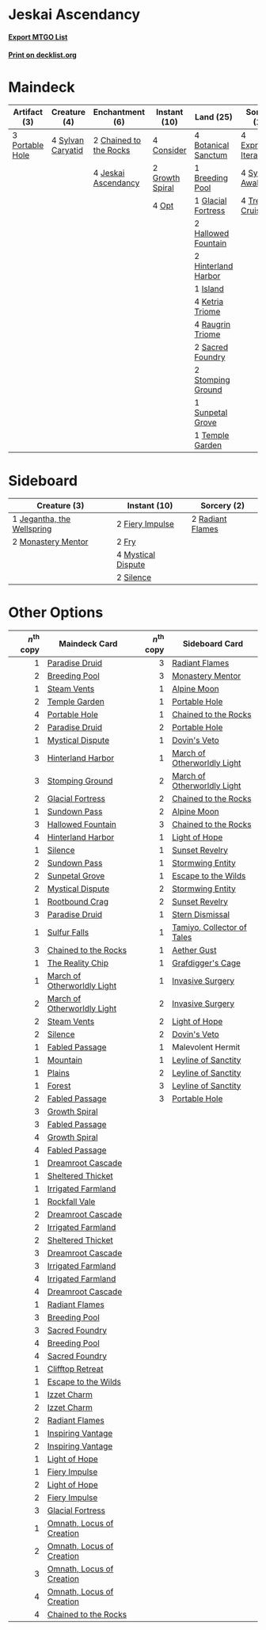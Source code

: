 # Jeskai Ascendancy

#### [Export MTGO List](../collection/Jeskai%20Ascendancy/Jeskai%20Ascendancy.txt)
#### [Print on decklist.org](http://decklist.org/?deckmain=4%09Botanical%20Sanctum%0A1%09Breeding%20Pool%0A2%09Chained%20to%20the%20Rocks%0A4%09Consider%0A4%09Expressive%20Iteration%0A1%09Glacial%20Fortress%0A2%09Growth%20Spiral%0A2%09Hallowed%20Fountain%0A2%09Hinterland%20Harbor%0A1%09Island%0A4%09Jeskai%20Ascendancy%0A4%09Ketria%20Triome%0A4%09Opt%0A3%09Portable%20Hole%0A4%09Raugrin%20Triome%0A2%09Sacred%20Foundry%0A2%09Stomping%20Ground%0A1%09Sunpetal%20Grove%0A4%09Sylvan%20Awakening%0A4%09Sylvan%20Caryatid%0A1%09Temple%20Garden%0A4%09Treasure%20Cruise&deckside=2%09Fiery%20Impulse%0A2%09Fry%0A1%09Jegantha,%20the%20Wellspring%0A2%09Monastery%20Mentor%0A4%09Mystical%20Dispute%0A2%09Radiant%20Flames%0A2%09Silence)
# Maindeck

|                                       Artifact (3)                                       |                                        Creature (4)                                        |                                         Enchantment (6)                                         |                                       Instant (10)                                       |                                          Land (25)                                           |                                          Sorcery (12)                                           |
|------------------------------------------------------------------------------------------|--------------------------------------------------------------------------------------------|-------------------------------------------------------------------------------------------------|------------------------------------------------------------------------------------------|----------------------------------------------------------------------------------------------|-------------------------------------------------------------------------------------------------|
|3 [Portable Hole](http://gatherer.wizards.com/Pages/Card/Details.aspx?multiverseid=527320)|4 [Sylvan Caryatid](http://gatherer.wizards.com/Pages/Card/Details.aspx?multiverseid=373624)|2 [Chained to the Rocks](http://gatherer.wizards.com/Pages/Card/Details.aspx?multiverseid=373521)|4 [Consider](http://gatherer.wizards.com/Pages/Card/Details.aspx?multiverseid=534803)     |4 [Botanical Sanctum](http://gatherer.wizards.com/Pages/Card/Details.aspx?multiverseid=417817)|4 [Expressive Iteration](http://gatherer.wizards.com/Pages/Card/Details.aspx?multiverseid=513678)|
|                                                                                          |                                                                                            |4 [Jeskai Ascendancy](http://gatherer.wizards.com/Pages/Card/Details.aspx?multiverseid=386571)   |2 [Growth Spiral](http://gatherer.wizards.com/Pages/Card/Details.aspx?multiverseid=457322)|1 [Breeding Pool](http://gatherer.wizards.com/Pages/Card/Details.aspx?multiverseid=97088)     |4 [Sylvan Awakening](http://gatherer.wizards.com/Pages/Card/Details.aspx?multiverseid=443071)    |
|                                                                                          |                                                                                            |                                                                                                 |4 [Opt](http://gatherer.wizards.com/Pages/Card/Details.aspx?multiverseid=442948)          |1 [Glacial Fortress](http://gatherer.wizards.com/Pages/Card/Details.aspx?multiverseid=190562) |4 [Treasure Cruise](http://gatherer.wizards.com/Pages/Card/Details.aspx?multiverseid=420718)     |
|                                                                                          |                                                                                            |                                                                                                 |                                                                                          |2 [Hallowed Fountain](http://gatherer.wizards.com/Pages/Card/Details.aspx?multiverseid=97071) |                                                                                                 |
|                                                                                          |                                                                                            |                                                                                                 |                                                                                          |2 [Hinterland Harbor](http://gatherer.wizards.com/Pages/Card/Details.aspx?multiverseid=443128)|                                                                                                 |
|                                                                                          |                                                                                            |                                                                                                 |                                                                                          |1 [Island](http://gatherer.wizards.com/Pages/Card/Details.aspx?multiverseid=439857)           |                                                                                                 |
|                                                                                          |                                                                                            |                                                                                                 |                                                                                          |4 [Ketria Triome](http://gatherer.wizards.com/Pages/Card/Details.aspx?multiverseid=479770)    |                                                                                                 |
|                                                                                          |                                                                                            |                                                                                                 |                                                                                          |4 [Raugrin Triome](http://gatherer.wizards.com/Pages/Card/Details.aspx?multiverseid=479771)   |                                                                                                 |
|                                                                                          |                                                                                            |                                                                                                 |                                                                                          |2 [Sacred Foundry](http://gatherer.wizards.com/Pages/Card/Details.aspx?multiverseid=405106)   |                                                                                                 |
|                                                                                          |                                                                                            |                                                                                                 |                                                                                          |2 [Stomping Ground](http://gatherer.wizards.com/Pages/Card/Details.aspx?multiverseid=405110)  |                                                                                                 |
|                                                                                          |                                                                                            |                                                                                                 |                                                                                          |1 [Sunpetal Grove](http://gatherer.wizards.com/Pages/Card/Details.aspx?multiverseid=420946)   |                                                                                                 |
|                                                                                          |                                                                                            |                                                                                                 |                                                                                          |1 [Temple Garden](http://gatherer.wizards.com/Pages/Card/Details.aspx?multiverseid=405112)    |                                                                                                 |


# Sideboard

|                                            Creature (3)                                             |                                        Instant (10)                                         |                                        Sorcery (2)                                        |
|-----------------------------------------------------------------------------------------------------|---------------------------------------------------------------------------------------------|-------------------------------------------------------------------------------------------|
|1 [Jegantha, the Wellspring](http://gatherer.wizards.com/Pages/Card/Details.aspx?multiverseid=479742)|2 [Fiery Impulse](http://gatherer.wizards.com/Pages/Card/Details.aspx?multiverseid=398516)   |2 [Radiant Flames](http://gatherer.wizards.com/Pages/Card/Details.aspx?multiverseid=402002)|
|2 [Monastery Mentor](http://gatherer.wizards.com/Pages/Card/Details.aspx?multiverseid=391883)        |2 [Fry](http://gatherer.wizards.com/Pages/Card/Details.aspx?multiverseid=466894)             |                                                                                           |
|                                                                                                     |4 [Mystical Dispute](http://gatherer.wizards.com/Pages/Card/Details.aspx?multiverseid=473020)|                                                                                           |
|                                                                                                     |2 [Silence](http://gatherer.wizards.com/Pages/Card/Details.aspx?multiverseid=191083)         |                                                                                           |


# Other Options

|*n*<sup>th</sup> copy|                                            Maindeck Card                                             |*n*<sup>th</sup> copy|                                            Sideboard Card                                            |
|--------------------:|------------------------------------------------------------------------------------------------------|--------------------:|------------------------------------------------------------------------------------------------------|
|                    1|[Paradise Druid](http://gatherer.wizards.com/Pages/Card/Details.aspx?multiverseid=461098)             |                    3|[Radiant Flames](http://gatherer.wizards.com/Pages/Card/Details.aspx?multiverseid=402002)             |
|                    2|[Breeding Pool](http://gatherer.wizards.com/Pages/Card/Details.aspx?multiverseid=97088)               |                    3|[Monastery Mentor](http://gatherer.wizards.com/Pages/Card/Details.aspx?multiverseid=391883)           |
|                    1|[Steam Vents](http://gatherer.wizards.com/Pages/Card/Details.aspx?multiverseid=405109)                |                    1|[Alpine Moon](http://gatherer.wizards.com/Pages/Card/Details.aspx?multiverseid=447264)                |
|                    2|[Temple Garden](http://gatherer.wizards.com/Pages/Card/Details.aspx?multiverseid=405112)              |                    1|[Portable Hole](http://gatherer.wizards.com/Pages/Card/Details.aspx?multiverseid=527320)              |
|                    4|[Portable Hole](http://gatherer.wizards.com/Pages/Card/Details.aspx?multiverseid=527320)              |                    1|[Chained to the Rocks](http://gatherer.wizards.com/Pages/Card/Details.aspx?multiverseid=373521)       |
|                    2|[Paradise Druid](http://gatherer.wizards.com/Pages/Card/Details.aspx?multiverseid=461098)             |                    2|[Portable Hole](http://gatherer.wizards.com/Pages/Card/Details.aspx?multiverseid=527320)              |
|                    1|[Mystical Dispute](http://gatherer.wizards.com/Pages/Card/Details.aspx?multiverseid=473020)           |                    1|[Dovin's Veto](http://gatherer.wizards.com/Pages/Card/Details.aspx?multiverseid=461120)               |
|                    3|[Hinterland Harbor](http://gatherer.wizards.com/Pages/Card/Details.aspx?multiverseid=443128)          |                    1|[March of Otherworldly Light](http://gatherer.wizards.com/Pages/Card/Details.aspx?multiverseid=548321)|
|                    3|[Stomping Ground](http://gatherer.wizards.com/Pages/Card/Details.aspx?multiverseid=405110)            |                    2|[March of Otherworldly Light](http://gatherer.wizards.com/Pages/Card/Details.aspx?multiverseid=548321)|
|                    2|[Glacial Fortress](http://gatherer.wizards.com/Pages/Card/Details.aspx?multiverseid=190562)           |                    2|[Chained to the Rocks](http://gatherer.wizards.com/Pages/Card/Details.aspx?multiverseid=373521)       |
|                    1|[Sundown Pass](http://gatherer.wizards.com/Pages/Card/Details.aspx?multiverseid=541142)               |                    2|[Alpine Moon](http://gatherer.wizards.com/Pages/Card/Details.aspx?multiverseid=447264)                |
|                    3|[Hallowed Fountain](http://gatherer.wizards.com/Pages/Card/Details.aspx?multiverseid=97071)           |                    3|[Chained to the Rocks](http://gatherer.wizards.com/Pages/Card/Details.aspx?multiverseid=373521)       |
|                    4|[Hinterland Harbor](http://gatherer.wizards.com/Pages/Card/Details.aspx?multiverseid=443128)          |                    1|[Light of Hope](http://gatherer.wizards.com/Pages/Card/Details.aspx?multiverseid=479540)              |
|                    1|[Silence](http://gatherer.wizards.com/Pages/Card/Details.aspx?multiverseid=191083)                    |                    1|[Sunset Revelry](http://gatherer.wizards.com/Pages/Card/Details.aspx?multiverseid=534796)             |
|                    2|[Sundown Pass](http://gatherer.wizards.com/Pages/Card/Details.aspx?multiverseid=541142)               |                    1|[Stormwing Entity](http://gatherer.wizards.com/Pages/Card/Details.aspx?multiverseid=488253)           |
|                    2|[Sunpetal Grove](http://gatherer.wizards.com/Pages/Card/Details.aspx?multiverseid=420946)             |                    1|[Escape to the Wilds](http://gatherer.wizards.com/Pages/Card/Details.aspx?multiverseid=473151)        |
|                    2|[Mystical Dispute](http://gatherer.wizards.com/Pages/Card/Details.aspx?multiverseid=473020)           |                    2|[Stormwing Entity](http://gatherer.wizards.com/Pages/Card/Details.aspx?multiverseid=488253)           |
|                    1|[Rootbound Crag](http://gatherer.wizards.com/Pages/Card/Details.aspx?multiverseid=420934)             |                    2|[Sunset Revelry](http://gatherer.wizards.com/Pages/Card/Details.aspx?multiverseid=534796)             |
|                    3|[Paradise Druid](http://gatherer.wizards.com/Pages/Card/Details.aspx?multiverseid=461098)             |                    1|[Stern Dismissal](http://gatherer.wizards.com/Pages/Card/Details.aspx?multiverseid=476319)            |
|                    1|[Sulfur Falls](http://gatherer.wizards.com/Pages/Card/Details.aspx?multiverseid=443135)               |                    1|[Tamiyo, Collector of Tales](http://gatherer.wizards.com/Pages/Card/Details.aspx?multiverseid=461147) |
|                    3|[Chained to the Rocks](http://gatherer.wizards.com/Pages/Card/Details.aspx?multiverseid=373521)       |                    1|[Aether Gust](http://gatherer.wizards.com/Pages/Card/Details.aspx?multiverseid=466796)                |
|                    1|[The Reality Chip](http://gatherer.wizards.com/Pages/Card/Details.aspx?multiverseid=548372)           |                    1|[Grafdigger's Cage](http://gatherer.wizards.com/Pages/Card/Details.aspx?multiverseid=278452)          |
|                    1|[March of Otherworldly Light](http://gatherer.wizards.com/Pages/Card/Details.aspx?multiverseid=548321)|                    1|[Invasive Surgery](http://gatherer.wizards.com/Pages/Card/Details.aspx?multiverseid=409811)           |
|                    2|[March of Otherworldly Light](http://gatherer.wizards.com/Pages/Card/Details.aspx?multiverseid=548321)|                    2|[Invasive Surgery](http://gatherer.wizards.com/Pages/Card/Details.aspx?multiverseid=409811)           |
|                    2|[Steam Vents](http://gatherer.wizards.com/Pages/Card/Details.aspx?multiverseid=405109)                |                    2|[Light of Hope](http://gatherer.wizards.com/Pages/Card/Details.aspx?multiverseid=479540)              |
|                    2|[Silence](http://gatherer.wizards.com/Pages/Card/Details.aspx?multiverseid=191083)                    |                    2|[Dovin's Veto](http://gatherer.wizards.com/Pages/Card/Details.aspx?multiverseid=461120)               |
|                    1|[Fabled Passage](http://gatherer.wizards.com/Pages/Card/Details.aspx?multiverseid=473206)             |                    1|Malevolent Hermit                                                                                     |
|                    1|[Mountain](http://gatherer.wizards.com/Pages/Card/Details.aspx?multiverseid=439859)                   |                    1|[Leyline of Sanctity](http://gatherer.wizards.com/Pages/Card/Details.aspx?multiverseid=204993)        |
|                    1|[Plains](http://gatherer.wizards.com/Pages/Card/Details.aspx?multiverseid=439856)                     |                    2|[Leyline of Sanctity](http://gatherer.wizards.com/Pages/Card/Details.aspx?multiverseid=204993)        |
|                    1|[Forest](http://gatherer.wizards.com/Pages/Card/Details.aspx?multiverseid=439860)                     |                    3|[Leyline of Sanctity](http://gatherer.wizards.com/Pages/Card/Details.aspx?multiverseid=204993)        |
|                    2|[Fabled Passage](http://gatherer.wizards.com/Pages/Card/Details.aspx?multiverseid=473206)             |                    3|[Portable Hole](http://gatherer.wizards.com/Pages/Card/Details.aspx?multiverseid=527320)              |
|                    3|[Growth Spiral](http://gatherer.wizards.com/Pages/Card/Details.aspx?multiverseid=457322)              |                     |                                                                                                      |
|                    3|[Fabled Passage](http://gatherer.wizards.com/Pages/Card/Details.aspx?multiverseid=473206)             |                     |                                                                                                      |
|                    4|[Growth Spiral](http://gatherer.wizards.com/Pages/Card/Details.aspx?multiverseid=457322)              |                     |                                                                                                      |
|                    4|[Fabled Passage](http://gatherer.wizards.com/Pages/Card/Details.aspx?multiverseid=473206)             |                     |                                                                                                      |
|                    1|[Dreamroot Cascade](http://gatherer.wizards.com/Pages/Card/Details.aspx?multiverseid=541138)          |                     |                                                                                                      |
|                    1|[Sheltered Thicket](http://gatherer.wizards.com/Pages/Card/Details.aspx?multiverseid=426950)          |                     |                                                                                                      |
|                    1|[Irrigated Farmland](http://gatherer.wizards.com/Pages/Card/Details.aspx?multiverseid=426947)         |                     |                                                                                                      |
|                    1|[Rockfall Vale](http://gatherer.wizards.com/Pages/Card/Details.aspx?multiverseid=535065)              |                     |                                                                                                      |
|                    2|[Dreamroot Cascade](http://gatherer.wizards.com/Pages/Card/Details.aspx?multiverseid=541138)          |                     |                                                                                                      |
|                    2|[Irrigated Farmland](http://gatherer.wizards.com/Pages/Card/Details.aspx?multiverseid=426947)         |                     |                                                                                                      |
|                    2|[Sheltered Thicket](http://gatherer.wizards.com/Pages/Card/Details.aspx?multiverseid=426950)          |                     |                                                                                                      |
|                    3|[Dreamroot Cascade](http://gatherer.wizards.com/Pages/Card/Details.aspx?multiverseid=541138)          |                     |                                                                                                      |
|                    3|[Irrigated Farmland](http://gatherer.wizards.com/Pages/Card/Details.aspx?multiverseid=426947)         |                     |                                                                                                      |
|                    4|[Irrigated Farmland](http://gatherer.wizards.com/Pages/Card/Details.aspx?multiverseid=426947)         |                     |                                                                                                      |
|                    4|[Dreamroot Cascade](http://gatherer.wizards.com/Pages/Card/Details.aspx?multiverseid=541138)          |                     |                                                                                                      |
|                    1|[Radiant Flames](http://gatherer.wizards.com/Pages/Card/Details.aspx?multiverseid=402002)             |                     |                                                                                                      |
|                    3|[Breeding Pool](http://gatherer.wizards.com/Pages/Card/Details.aspx?multiverseid=97088)               |                     |                                                                                                      |
|                    3|[Sacred Foundry](http://gatherer.wizards.com/Pages/Card/Details.aspx?multiverseid=405106)             |                     |                                                                                                      |
|                    4|[Breeding Pool](http://gatherer.wizards.com/Pages/Card/Details.aspx?multiverseid=97088)               |                     |                                                                                                      |
|                    4|[Sacred Foundry](http://gatherer.wizards.com/Pages/Card/Details.aspx?multiverseid=405106)             |                     |                                                                                                      |
|                    1|[Clifftop Retreat](http://gatherer.wizards.com/Pages/Card/Details.aspx?multiverseid=443127)           |                     |                                                                                                      |
|                    1|[Escape to the Wilds](http://gatherer.wizards.com/Pages/Card/Details.aspx?multiverseid=473151)        |                     |                                                                                                      |
|                    1|[Izzet Charm](http://gatherer.wizards.com/Pages/Card/Details.aspx?multiverseid=338413)                |                     |                                                                                                      |
|                    2|[Izzet Charm](http://gatherer.wizards.com/Pages/Card/Details.aspx?multiverseid=338413)                |                     |                                                                                                      |
|                    2|[Radiant Flames](http://gatherer.wizards.com/Pages/Card/Details.aspx?multiverseid=402002)             |                     |                                                                                                      |
|                    1|[Inspiring Vantage](http://gatherer.wizards.com/Pages/Card/Details.aspx?multiverseid=417819)          |                     |                                                                                                      |
|                    2|[Inspiring Vantage](http://gatherer.wizards.com/Pages/Card/Details.aspx?multiverseid=417819)          |                     |                                                                                                      |
|                    1|[Light of Hope](http://gatherer.wizards.com/Pages/Card/Details.aspx?multiverseid=479540)              |                     |                                                                                                      |
|                    1|[Fiery Impulse](http://gatherer.wizards.com/Pages/Card/Details.aspx?multiverseid=398516)              |                     |                                                                                                      |
|                    2|[Light of Hope](http://gatherer.wizards.com/Pages/Card/Details.aspx?multiverseid=479540)              |                     |                                                                                                      |
|                    2|[Fiery Impulse](http://gatherer.wizards.com/Pages/Card/Details.aspx?multiverseid=398516)              |                     |                                                                                                      |
|                    3|[Glacial Fortress](http://gatherer.wizards.com/Pages/Card/Details.aspx?multiverseid=190562)           |                     |                                                                                                      |
|                    1|[Omnath, Locus of Creation](http://gatherer.wizards.com/Pages/Card/Details.aspx?multiverseid=491883)  |                     |                                                                                                      |
|                    2|[Omnath, Locus of Creation](http://gatherer.wizards.com/Pages/Card/Details.aspx?multiverseid=491883)  |                     |                                                                                                      |
|                    3|[Omnath, Locus of Creation](http://gatherer.wizards.com/Pages/Card/Details.aspx?multiverseid=491883)  |                     |                                                                                                      |
|                    4|[Omnath, Locus of Creation](http://gatherer.wizards.com/Pages/Card/Details.aspx?multiverseid=491883)  |                     |                                                                                                      |
|                    4|[Chained to the Rocks](http://gatherer.wizards.com/Pages/Card/Details.aspx?multiverseid=373521)       |                     |                                                                                                      |

